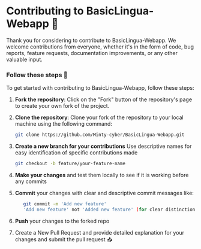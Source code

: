 # Contributing to BasicLingua-Webapp 🤝

Thank you for considering to contribute to BasicLingua-Webapp. We welcome contributions from everyone, whether it's in the form of code, bug reports, feature requests, documentation improvements, or any other valuable input.

### Follow these steps :rocket:
To get started with contributing to BasicLingua-Webapp, follow these steps:

1. **Fork the repository**: Click on the "Fork" button of the repository's page to create your own fork of the project. 

2. **Clone the repository**: Clone your fork of the repository to your local machine using the following command:
   ```bash
   git clone https://github.com/Minty-cyber/BasicLingua-Webapp.git
   
3. **Create a new branch for your contributions** Use descriptive names for easy identification of specific contributions made
   ```bash
   git checkout -b feature/your-feature-name
   
4. **Make your changes** and test them locally to see if it is working before any commits

5. **Commit** your changes with clear and descriptive commit messages like:
   ```sh
      git commit -m 'Add new feature'
      'Add new feature' not 'Added new feature' (for clear distinction)
   ```
6. **Push** your changes to the forked repo 

7. Create a New Pull Request and provide detailed explanation for your changes and submit the pull request 📥
